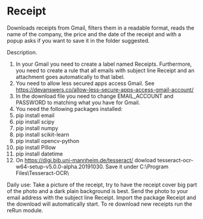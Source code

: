 # Receipt
Downloads receipts from Gmail, filters them in a readable format, reads the name of the company, the price and the date of the receipt and with a popup asks if you want to save it in the folder suggested.

Description.
1) In your Gmail you need to create a label named Receipts. Furthermore, you need to create a rule that all emails with subject line Receipt and an attachment goes automatically to that label.
2) You need to allow less secured apps access Gmail. See https://devanswers.co/allow-less-secure-apps-access-gmail-account/
3) In the download file you need to change EMAIL_ACCOUNT and PASSWORD to matching what you have for Gmail.
4) You need the following packages installed:
5) pip install email
6) pip install scipy
7) pip install numpy
8) pip install scikit-learn
9) pip install opencv-python
10) pip install Pillow
11) pip install datetime
12) On https://digi.bib.uni-mannheim.de/tesseract/ dowload tesseract-ocr-w64-setup-v5.0.0-alpha.20191030. Save it under C:\Program Files\Tesseract-OCR\
 
Daily use:
Take a picture of the receipt, try to have the receipt cover big part of the photo and a dark plain background is best. Send the photo to your email address with the subject line Receipt. Import the package Receipt and the download will automatically start. To re download new receipts run the reRun module.

  
